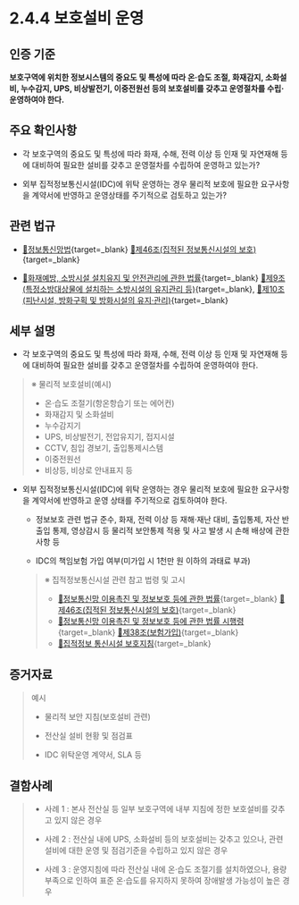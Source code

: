 # 2.4.4 보호설비 운영

## 인증 기준

**보호구역에 위치한 정보시스템의 중요도 및 특성에 따라 온·습도 조절, 화재감지, 소화설비, 누수감지, UPS, 비상발전기, 이중전원선 등의 보호설비를 갖추고 운영절차를 수립·운영하여야 한다.**

## 주요 확인사항

- 각 보호구역의 중요도 및 특성에 따라 화재, 수해, 전력 이상 등 인재 및 자연재해 등에 대비하여 필요한 설비를 갖추고 운영절차를 수립하여 운영하고 있는가?

- 외부 집적정보통신시설(IDC)에 위탁 운영하는 경우 물리적 보호에 필요한 요구사항을 계약서에 반영하고 운영상태를 주기적으로 검토하고 있는가?

## 관련 법규

- [🔗정보통신망법](https://www.law.go.kr/법령/정보통신망이용촉진및정보보호등에관한법률/(20211209,18201,20210608)/제46조 "새 창에서 열기"){target=_blank} [🔗제46조(집적된 정보통신시설의 보호)](https://www.law.go.kr/법령/정보통신망이용촉진및정보보호등에관한법률/제46조 "새 창에서 열기"){target=_blank}

- [🔗화재예방, 소방시설 설치유지 및 안전관리에 관한 법률](https://www.law.go.kr/법령/화재예방,소방시설설치ㆍ유지및안전관리에관한법률/(20210101,17007,20200218)/제9조 "새 창에서 열기"){target=_blank} [🔗제9조(특정소방대상물에 설치하는 소방시설의 유지관리 등)](https://www.law.go.kr/법령/화재예방,소방시설설치ㆍ유지및안전관리에관한법률/제9조 "새 창에서 열기"){target=_blank}, [🔗제10조(피난시설, 방화구획 및 방화시설의 유지·관리)](https://www.law.go.kr/법령/화재예방,소방시설설치ㆍ유지및안전관리에관한법률/제10조 "새 창에서 열기"){target=_blank}

## 세부 설명

- 각 보호구역의 중요도 및 특성에 따라 화재, 수해, 전력 이상 등 인재 및 자연재해 등에 대비하여 필요한 설비를 갖추고 운영절차를 수립하여 운영하여야 한다.
>
> ※ 물리적 보호설비(예시)
>
> - 온·습도 조절기(항온항습기 또는 에어컨)
> - 화재감지 및 소화설비
> - 누수감지기
> - UPS, 비상발전기, 전압유지기, 접지시설
> - CCTV, 침입 경보기, 출입통제시스템
> - 이중전원선
> - 비상등, 비상로 안내표지 등

- 외부 집적정보통신시설(IDC)에 위탁 운영하는 경우 물리적 보호에 필요한 요구사항을 계약서에 반영하고 운영 상태를 주기적으로 검토하여야 한다.

    - 정보보호 관련 법규 준수, 화재, 전력 이상 등 재해·재난 대비, 출입통제, 자산 반출입 통제, 영상감시 등 물리적 보안통제 적용 및 사고 발생 시 손해 배상에 관한 사항 등

    - IDC의 책임보험 가입 여부(미가입 시 1천만 원 이하의 과태료 부과)
    >
    > ※ 집적정보통신시설 관련 참고 법령 및 고시
    >
    > - [🔗정보통신망 이용촉진 및 정보보호 등에 관한 법률](https://www.law.go.kr/법령/정보통신망이용촉진및정보보호등에관한법률/(20211209,18201,20210608)/제46조 "새 창에서 열기"){target=_blank} [🔗제46조(집적된 정보통신시설의 보호)](https://www.law.go.kr/법령/정보통신망이용촉진및정보보호등에관한법률/제46조 "새 창에서 열기"){target=_blank}
    > - [🔗정보통신망 이용촉진 및 정보보호 등에 관한 법률 시행령](https://www.law.go.kr/법령/정보통신망이용촉진및정보보호등에관한법률시행령/(20211230,32274,20211228)/제38조 "새 창에서 열기"){target=_blank} [🔗제38조(보험가입)](https://www.law.go.kr/법령/정보통신망이용촉진및정보보호등에관한법률시행령/제38조 "새 창에서 열기"){target=_blank}
    > - [🔗집적정보 통신시설 보호지침](https://www.law.go.kr/행정규칙/집적정보통신시설보호지침 "새 창에서 열기"){target=_blank}

## 증거자료

> 예시
>
> - 물리적 보안 지침(보호설비 관련)
>
> - 전산실 설비 현황 및 점검표
>
> - IDC 위탁운영 계약서, SLA 등

## 결함사례

> - 사례 1 : 본사 전산실 등 일부 보호구역에 내부 지침에 정한 보호설비를 갖추고 있지 않은 경우
>
> - 사례 2 : 전산실 내에 UPS, 소화설비 등의 보호설비는 갖추고 있으나, 관련 설비에 대한 운영 및 점검기준을 수립하고 있지 않은 경우
>
> - 사례 3 : 운영지침에 따라 전산실 내에 온·습도 조절기를 설치하였으나, 용량 부족으로 인하여 표준 온·습도를 유지하지 못하여 장애발생 가능성이 높은 경우

